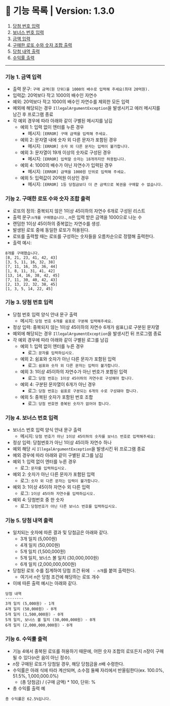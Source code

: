 # 📃 기능 목록 | Version: 1.3.0

1. [당첨 번호 입력](#기능-1-당첨-번호-입력)
2. [보너스 번호 입력](#기능-2-보너스-번호-입력)
3. [금액 입력](#기능-3-금액-입력)
4. [구매한 로또 수와 숫자 조합 출력](#기능-4-구매한-로또-수와-숫자-조합-출력)
5. [당첨 내역 출력](#기능-5-당첨-내역-출력)
6. [수익률 출력](#기능-6-수익률-출력)

___

### 기능 1. 금액 입력
- 출력 문구: `구매 금액(원 단위)을 1000의 배수로 입력해 주세요(최대 20억원).`
- 입력값: 20억보다 작고 1000의 배수인 자연수
- 예외: 20억보다 작고 1000의 배수인 자연수를 제외한 모든 입력
- 예외에 해당되는 경우 `IllegalArgumentException`을 발생시키고 에러 메시지를 남긴 후 프로그램 종료
- 각 예외 경우에 따라 아래와 같이 구별된 메시지를 남김
  - 예외 1: 입력 없이 엔터를 누른 경우
    * 메시지: `[ERROR] 구매 금액을 입력해 주세요.`
  - 예외 2: 문자열 내에 숫자 외 다른 문자가 포함된 경우
    * 메시지: `[ERROR] 숫자 외 다른 문자는 입력이 불가합니다.`
  - 예외 3: 문자열이 19개 이상의 숫자로 구성된 경우
    * 메시지: `[ERROR] 입력할 숫자는 18개까지만 허용됩니다.`
  - 예외 4: 1000의 배수가 아닌 자연수가 입력된 경우
    * 메시지: `[ERROR] 금액을 1000원 단위로 입력해 주세요.`
  - 예외 5: 입력값이 20억원 이상인 경우
    * 메시지: `[ERROR] 1등 당첨금보다 더 큰 금액으로 복권을 구매할 수 없습니다.`

### 기능 2. 구매한 로또 수와 숫자 조합 출력
- 로또의 정의: 중복되지 않은 1이상 45이하의 자연수 6개로 구성된 리스트
- 출력 문구:`n개를 구매했습니다.`, *n*은 입력 받은 금액을 1000으로 나눈 수
- 랜덤한 1이상 45이하의 중복없는 자연수를 생성.
- 발생된 로또 중에 동일한 로또가 허용된다.
- 로또를 출력할 때는 로또를 구성하는 숫자들을 오름차순으로 정렬해 출력한다.
- 출력 예시:
```
8개를 구매했습니다.
[8, 21, 23, 41, 42, 43] 
[3, 5, 11, 16, 32, 38] 
[7, 11, 16, 35, 36, 44] 
[1, 8, 11, 31, 41, 42] 
[13, 14, 16, 38, 42, 45] 
[7, 11, 30, 40, 42, 43] 
[2, 13, 22, 32, 38, 45] 
[1, 3, 5, 14, 22, 45]
```

### 기능 3. 당첨 번호 입력
- 당첨 번호 입력 양식 안내 문구 출력
  - 메시지: `당첨 번호 6개를 쉼표로 구분해 입력해주세요.`
- 정상 입력: 중복되지 않는 1이상 45이하의 자연수 6개가 쉼표(,)로 구분된 문자열
- 예외에 해당되는 경우 `IllegalArgumentException`을 발생시킨 뒤 프로그램 종료
- 각 예외 경우에 따라 아래와 같이 구별된 로그를 남김
  - 예외 1: 입력 없이 엔터를 누른 경우
    * 로그: `문자를 입력하십시오.`
  - 예외 2: 쉼표와 숫자가 아닌 다른 문자가 포함된 입력
    * 로그: `쉼표와 숫자 외 다른 문자는 입력이 불가합니다.`
  - 예외 3: 1이상 45이하의 자연수가 아닌 번호가 포함된 입력
    * 로그: `당첨 번호는 1이상 45이하의 자연수로 구성해야 합니다.`
  - 예외 4: 구분된 문자열이 6개가 아닌 경우
    * 로그: `당첨 번호는 쉼표로 구분되는 6개의 수로 구성돼야 합니다.`
  - 예외 5: 중복된 숫자가 포함된 번호 조합
    * 로그: `당첨 번호엔 중복된 숫자가 없어야 합니다.`

### 기능 4. 보너스 번호 입력
- 보너스 번호 입력 양식 안내 문구 출력
  - 메시지: `당첨 번호가 아닌 1이상 45이하의 숫자를 보너스 번호로 입력해주세요: `
- 정상 입력: 당첨번호가 아닌 1이상 45이하 자연수 하나
- 예외 해당 시 `IllegalArgumentException`을 발생시킨 뒤 프로그램 종료
-  예외 경우에 따라 아래와 같이 구별된 로그를 남김
- 예외 1: 입력 없이 엔터를 누른 경우
  * 로그: `문자를 입력하십시오.`
- 예외 2: 숫자가 아닌 다른 문자가 포함된 입력
  * 로그: `숫자 외 다른 문자는 입력이 불가합니다.`
- 예외 3: 1이상 45이하 자연수 외 다른 입력
  * 로그: `1이상 45이하 자연수를 입력하십시오.`
- 예외 4: 당첨번호 중 한 숫자
  * 로그: `당첨번호가 아닌 다른 보너스 번호를 입력하십시오.`

### 기능 5. 당첨 내역 출력
- 일치되는 숫자에 따른 결과 및 당첨금은 아래와 같다.
  * 3개 일치 (5,000원)
  * 4개 일치 (50,000원)
  * 5개 일치 (1,500,000원)
  * 5개 일치, 보너스 볼 일치 (30,000,000원)
  * 6개 일치 (2,000,000,000원)
- 당첨된 로또 수를 집계하여 당첨 조건 뒤에 ` - n개`를 붙여 출력한다.
  * 여기서 *n*은 당첨 조건에 해당하는 로또 개수
- 이에 따른 출력 예시는 아래와 같다.
```
당첨 내역
--------
3개 일치 (5,000원) - 1개
4개 일치 (50,000원) - 0개
5개 일치 (1,500,000원) - 0개
5개 일치, 보너스 볼 일치 (30,000,000원) - 0개
6개 일치 (2,000,000,000원) - 0개
```

### 기능 6. 수익률 출력
- 기능 4에서 중복된 로또를 허용하기 때문에, 어떤 숫자 조합의 로또든지 *n*장이 구매될 수 있다(*n*은 음이 아닌 정수).
- *n*장 구매된 로또가 당첨일 경우, 해당 당첨금을 *n*배 수령한다.
- 수익률은 아래 식에 따라 계산되며, 소수점 둘째 자리에서 반올림한다(ex. 100.0%, 51.5%, 1,000,000.0%)
  * (총 당첨금) / (구매 금액) * 100, 단위: %
- 총 수익률 출력 예
```
총 수익률은 62.5%입니다.
```